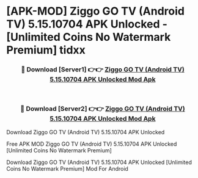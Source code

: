 # [APK-MOD] Ziggo GO TV (Android TV) 5.15.10704 APK Unlocked - [Unlimited Coins No Watermark Premium] tidxx



<div align="center">
<h3>🔴 Download [Server1] 👉👉 <a href="https://momento.my/?title=Ziggo_GO_TV_(Android_TV)_5.15.10704_APK_Unlocked">Ziggo GO TV (Android TV) 5.15.10704 APK Unlocked Mod Apk</a></h3><br>

<h3>🔴 Download [Server2] 👉👉 <a href="https://momento.my/?title=Ziggo_GO_TV_(Android_TV)_5.15.10704_APK_Unlocked">Ziggo GO TV (Android TV) 5.15.10704 APK Unlocked Mod Apk</a></h3>
</div>



Download Ziggo GO TV (Android TV) 5.15.10704 APK Unlocked 

Free APK MOD Ziggo GO TV (Android TV) 5.15.10704 APK Unlocked [Unlimited Coins No Watermark Premium]

Download Ziggo GO TV (Android TV) 5.15.10704 APK Unlocked [Unlimited Coins No Watermark Premium] Mod For Android
